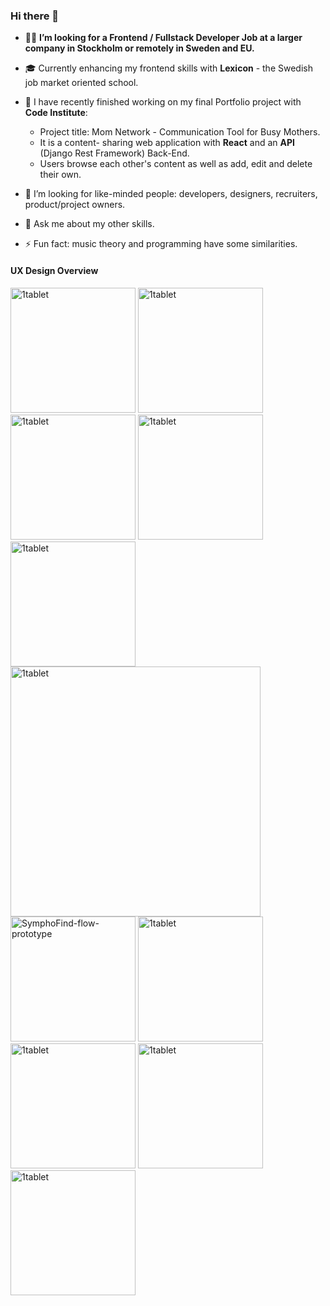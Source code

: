 ### Hi there 👋


- 🕵️‍♀️ **I’m looking for a Frontend / Fullstack Developer Job at a larger company in Stockholm or remotely in Sweden and EU.**
- :mortar_board: Currently enhancing my frontend skills with **Lexicon** - the Swedish job market oriented school.

- 🔭 I have recently finished working on my final Portfolio project with **Code Institute**: 
    -  Project title: Mom Network - Communication Tool for Busy Mothers.
    -  It is a content- sharing web application with **React** and an **API** (Django Rest Framework) Back-End.
    -  Users browse each other's content as well as add, edit and delete their own.

- 👯 I’m looking for like-minded people: developers, designers, recruiters, product/project owners.
  
- 💬 Ask me about my other skills.
  
- ⚡ Fun fact: music theory and programming have some similarities.


#### UX Design Overview



<img width="200" alt="1tablet" src="https://github.com/user-attachments/assets/2099f170-8017-4cef-84b6-577512d1c32d" />

<img width="200" alt="1tablet" src="https://github.com/user-attachments/assets/e73b1d48-a87a-4c23-acf1-8edf97bebcf1" />

<img width="200" alt="1tablet" src="https://github.com/user-attachments/assets/b4939a92-6d13-4f83-b82d-72d6607ee292" />

<img width="200" alt="1tablet" src="https://github.com/user-attachments/assets/fabd7051-102c-41e3-b469-58b7d4880e29" />

<img width="200" alt="1tablet" src="https://github.com/user-attachments/assets/9bc91102-4418-484e-af11-fecd530b3e39" />

<img width="400" alt="1tablet" src="https://github.com/user-attachments/assets/a49aa531-b457-431b-8d07-d3547201a3fd" />

<img width="200" alt="SymphoFind-flow-prototype" src="https://github.com/user-attachments/assets/3c6a26fd-7c0b-46d9-8945-b9aca0089922" />

<img width="200" alt="1tablet" src="https://github.com/user-attachments/assets/1aa7c5be-823c-486f-acf5-a30a74febbcb" />

<img width="200" alt="1tablet" src="https://github.com/user-attachments/assets/492343cf-2047-4b47-8e6a-9379fcc8bef2" />

<img width="200" alt="1tablet" src="https://github.com/user-attachments/assets/6a610226-8a1e-4be7-b8aa-f7d3d4d5453e" />

<img width="200" alt="1tablet" src="https://github.com/user-attachments/assets/1f11dc7a-4fc3-4b00-ab4e-15ce61dfcde9" />

